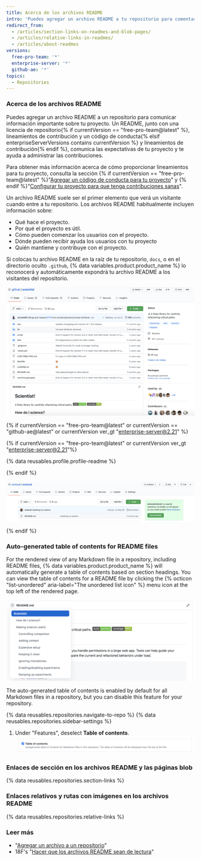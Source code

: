 ```yaml
---
title: Acerca de los archivos README
intro: 'Puedes agregar un archivo README a tu repositorio para comentarle a otras personas por qué tu proyecto es útil, qué pueden hacer con tu proyecto y cómo lo pueden usar.'
redirect_from:
  - /articles/section-links-on-readmes-and-blob-pages/
  - /articles/relative-links-in-readmes/
  - /articles/about-readmes
versions:
  free-pro-team: '*'
  enterprise-server: '*'
  github-ae: '*'
topics:
  - Repositories
---
```


### Acerca de los archivos README

Puedes agregar un archivo README a un repositorio para comunicar información importante sobre tu proyecto. Un README, junto con una licencia de repositorio{% if currentVersion == "free-pro-team@latest" %}, lineamientos de contribución y un código de conducta{% elsif enterpriseServerVersions contains currentVersion %} y lineamientos de contribución{% endif %}, comunica las expectativas de tu proyecto y te ayuda a administrar las contribuciones.

Para obtener más información acerca de cómo proporcionar lineamientos para tu proyecto, consulta la sección {% if currentVersion == "free-pro-team@latest" %}"[Agregar un código de conducta para tu proyecto](/communities/setting-up-your-project-for-healthy-contributions/adding-a-code-of-conduct-to-your-project)" y {% endif %}"[Configurar tu proyecto para que tenga contribuciones sanas](/communities/setting-up-your-project-for-healthy-contributions)".

Un archivo README suele ser el primer elemento que verá un visitante cuando entre a tu repositorio. Los archivos README habitualmente incluyen información sobre:
- Qué hace el proyecto.
- Por qué el proyecto es útil.
- Cómo pueden comenzar los usuarios con el proyecto.
- Dónde pueden recibir ayuda los usuarios con tu proyecto
- Quién mantiene y contribuye con el proyecto.

Si colocas tu archivo README en la raíz de tu repositorio, `docs`, o en el directorio oculto `.github`, {% data variables.product.product_name %} lo reconocerá y automáticamente expondrá tu archivo README a los visitantes del repositorio.

![Página principal del repositorio github/scientist y su archivo README](/assets/images/help/repository/repo-with-readme.png)

{% if currentVersion == "free-pro-team@latest" or currentVersion == "github-ae@latest" or currentVersion ver_gt "enterprise-server@2.21" %}

{% if currentVersion == "free-pro-team@latest" or currentVersion ver_gt "enterprise-server@2.21"%}

{% data reusables.profile.profile-readme %}

{% endif %}

![El archivo de README en tu nombre de usuario/repositorio de nombre de usuario](/assets/images/help/repository/username-repo-with-readme.png)

{% endif %}

### Auto-generated table of contents for README files

For the rendered view of any Markdown file in a repository, including README files, {% data variables.product.product_name %} will automatically generate a table of contents based on section headings. You can view the table of contents for a README file by clicking the {% octicon "list-unordered" aria-label="The unordered list icon" %}  menu icon at the top left of the rendered page.

![README with automatically generated TOC](/assets/images/help/repository/readme-automatic-toc.png)

The auto-generated table of contents is enabled by default for all Markdown files in a repository, but you can disable this feature for your repository.

{% data reusables.repositories.navigate-to-repo %}
{% data reusables.repositories.sidebar-settings %}
1. Under "Features", deselect **Table of contents**. ![Automatic TOC setting for repositories](/assets/images/help/repository/readme-automatic-toc-setting.png)

### Enlaces de sección en los archivos README y las páginas blob

{% data reusables.repositories.section-links %}

### Enlaces relativos y rutas con imágenes en los archivos README

{% data reusables.repositories.relative-links %}

### Leer más

- "[Agregar un archivo a un repositorio](/articles/adding-a-file-to-a-repository)"
- 18F's "[Hacer que los archivos README sean de lectura](https://github.com/18F/open-source-guide/blob/18f-pages/pages/making-readmes-readable.md)"
